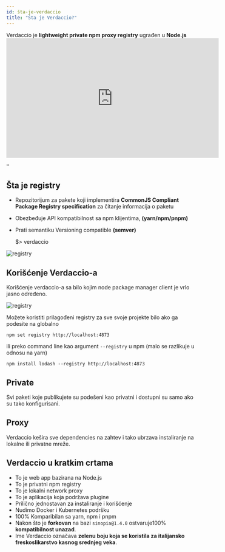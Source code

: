 ```yaml
---
id: šta-je-verdaccio
title: "Šta je Verdaccio?"
---
```


Verdaccio je **lightweight private npm proxy registry** ugrađen u **Node.js** <iframe width="560" height="315" src="https://www.youtube.com/embed/hDIFKzmoCaA?enablejsapi=1" frameborder="0" allow="accelerometer; autoplay; encrypted-media; gyroscope; picture-in-picture" allowfullscreen mark="crwd-mark"></iframe>

<div id="codefund">''</div>

## Šta je registry

* Repozitorijum za pakete koji implementira **CommonJS Compliant Package Registry specification** za čitanje informacija o paketu
* Obezbeđuje API kompatibilnost sa npm klijentima, **(yarn/npm/pnpm)**
* Prati semantiku Versioning compatible **(semver)**

    $> verdaccio
    

![registry](assets/verdaccio_server.gif)

## Korišćenje Verdaccio-a

Korišćenje verdaccio-a sa bilo kojim node package manager client je vrlo jasno određeno.

![registry](assets/npm_install.gif)

Možete koristiti prilagođeni registry za sve svoje projekte bilo ako ga podesite na globalno

    npm set registry http://localhost:4873
    

ili preko command line kao argument `--registry` u npm (malo se razlikuje u odnosu na yarn)

    npm install lodash --registry http://localhost:4873
    

## Private

Svi paketi koje publikujete su podešeni kao privatni i dostupni su samo ako su tako konfigurisani.

## Proxy

Verdaccio kešira sve dependencies na zahtev i tako ubrzava instaliranje na lokalne ili privatne mreže.

## Verdaccio u kratkim crtama

* To je web app bazirana na Node.js
* To je privatni npm registry
* To je lokalni network proxy
* To je aplikacija koja podržava plugine
* Prilično jednostavan za instaliranje i korišćenje
* Nudimo Docker i Kubernetes podršku
* 100% Komparibilan sa yarn, npm i pnpm
* Nakon što je **forkovan** na bazi `sinopia@1.4.0` ostvaruje100% **kompatibilnost unazad**.
* Ime Verdaccio označava **zelenu boju koja se koristila za italijansko freskoslikarstvo kasnog srednjeg veka**.